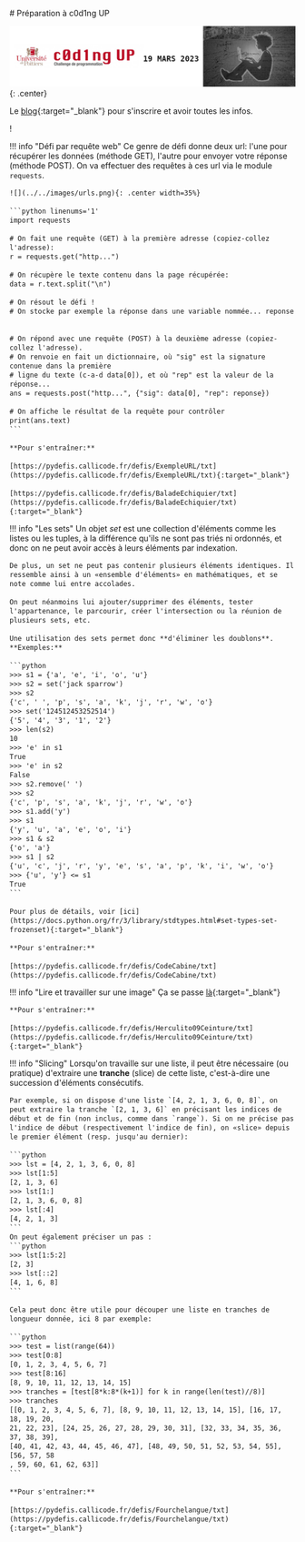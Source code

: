 # Préparation à c0d1ng UP

![](../images/xcropped-banniere-codingup.png){: .center} 

Le [blog](https://codingup.fr/){:target="_blank"} pour s'inscrire et avoir toutes les infos.

!


!!! info "Défi par requête web"
    Ce genre de défi donne deux url: l'une pour récupérer les données (méthode GET), l'autre pour envoyer votre réponse (méthode POST). On va effectuer des requêtes à ces url via le module `requests`.

    ![](../../images/urls.png){: .center width=35%} 

    ```python linenums='1'
    import requests

    # On fait une requête (GET) à la première adresse (copiez-collez l'adresse):
    r = requests.get("http...")
    
    # On récupère le texte contenu dans la page récupérée:
    data = r.text.split("\n") 

    # On résout le défi !
    # On stocke par exemple la réponse dans une variable nommée... reponse


    # On répond avec une requête (POST) à la deuxième adresse (copiez-collez l'adresse).
    # On renvoie en fait un dictionnaire, où "sig" est la signature contenue dans la première
    # ligne du texte (c-a-d data[0]), et où "rep" est la valeur de la réponse...
    ans = requests.post("http...", {"sig": data[0], "rep": reponse})

    # On affiche le résultat de la requête pour contrôler
    print(ans.text) 
    ```

    **Pour s'entraîner:**

    [https://pydefis.callicode.fr/defis/ExempleURL/txt](https://pydefis.callicode.fr/defis/ExempleURL/txt){:target="_blank"} 

    [https://pydefis.callicode.fr/defis/BaladeEchiquier/txt](https://pydefis.callicode.fr/defis/BaladeEchiquier/txt){:target="_blank"} 

!!! info "Les sets"
    Un objet *set* est une collection d'éléments comme les listes ou les tuples, à la différence qu'ils ne sont pas triés ni ordonnés, et donc on ne peut avoir accès à leurs éléments par indexation.

    De plus, un set ne peut pas contenir plusieurs éléments identiques. Il ressemble ainsi à un «ensemble d'éléments» en mathématiques, et se note comme lui entre accolades.

    On peut néanmoins lui ajouter/supprimer des éléments, tester l'appartenance, le parcourir, créer l'intersection ou la réunion de plusieurs sets, etc.

    Une utilisation des sets permet donc **d'éliminer les doublons**.
    **Exemples:**

    ```python
    >>> s1 = {'a', 'e', 'i', 'o', 'u'}
    >>> s2 = set('jack sparrow')
    >>> s2
    {'c', ' ', 'p', 's', 'a', 'k', 'j', 'r', 'w', 'o'}
    >>> set('124512453252514')
    {'5', '4', '3', '1', '2'}
    >>> len(s2)
    10
    >>> 'e' in s1
    True
    >>> 'e' in s2
    False
    >>> s2.remove(' ')
    >>> s2
    {'c', 'p', 's', 'a', 'k', 'j', 'r', 'w', 'o'}
    >>> s1.add('y')
    >>> s1
    {'y', 'u', 'a', 'e', 'o', 'i'}
    >>> s1 & s2
    {'o', 'a'}
    >>> s1 | s2
    {'u', 'c', 'j', 'r', 'y', 'e', 's', 'a', 'p', 'k', 'i', 'w', 'o'}
    >>> {'u', 'y'} <= s1
    True
    ```
    
    Pour plus de détails, voir [ici](https://docs.python.org/fr/3/library/stdtypes.html#set-types-set-frozenset){:target="_blank"} 

    **Pour s'entraîner:**
    
    [https://pydefis.callicode.fr/defis/CodeCabine/txt](https://pydefis.callicode.fr/defis/CodeCabine/txt)

!!! info "Lire et travailler sur une image"
    Ça se passe [là](https://cgouygou.github.io/1NSI/T02_TypesConstruits/T2.1_Listes/TP_image/){:target="_blank"} 

    **Pour s'entraîner:**

    [https://pydefis.callicode.fr/defis/Herculito09Ceinture/txt](https://pydefis.callicode.fr/defis/Herculito09Ceinture/txt){:target="_blank"} 

!!! info "Slicing"
    Lorsqu'on travaille sur une liste, il peut être nécessaire (ou pratique) d'extraire une **tranche** (slice) de cette liste, c'est-à-dire une succession d'éléments consécutifs.

    Par exemple, si on dispose d'une liste `[4, 2, 1, 3, 6, 0, 8]`, on peut extraire la tranche `[2, 1, 3, 6]` en précisant les indices de début et de fin (non inclus, comme dans `range`). Si on ne précise pas l'indice de début (respectivement l'indice de fin), on «slice» depuis le premier élément (resp. jusqu'au dernier):

    ```python
    >>> lst = [4, 2, 1, 3, 6, 0, 8]
    >>> lst[1:5]
    [2, 1, 3, 6]
    >>> lst[1:]
    [2, 1, 3, 6, 0, 8]
    >>> lst[:4]
    [4, 2, 1, 3]
    ```
    On peut également préciser un pas :
    ```python
    >>> lst[1:5:2]
    [2, 3]
    >>> lst[::2]
    [4, 1, 6, 8]
    ```

    Cela peut donc être utile pour découper une liste en tranches de longueur donnée, ici 8 par exemple:

    ```python
    >>> test = list(range(64))
    >>> test[0:8]
    [0, 1, 2, 3, 4, 5, 6, 7]
    >>> test[8:16]
    [8, 9, 10, 11, 12, 13, 14, 15]
    >>> tranches = [test[8*k:8*(k+1)] for k in range(len(test)//8)]
    >>> tranches
    [[0, 1, 2, 3, 4, 5, 6, 7], [8, 9, 10, 11, 12, 13, 14, 15], [16, 17, 18, 19, 20, 
    21, 22, 23], [24, 25, 26, 27, 28, 29, 30, 31], [32, 33, 34, 35, 36, 37, 38, 39],
    [40, 41, 42, 43, 44, 45, 46, 47], [48, 49, 50, 51, 52, 53, 54, 55], [56, 57, 58
    , 59, 60, 61, 62, 63]]
    ```

    **Pour s'entraîner:**

    [https://pydefis.callicode.fr/defis/Fourchelangue/txt](https://pydefis.callicode.fr/defis/Fourchelangue/txt){:target="_blank"} 
